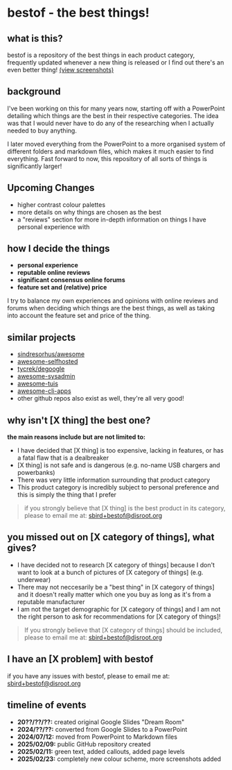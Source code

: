 # bestof - the best things!

## what is this?

bestof is a repository of the best things in each product category, frequently updated whenever a new thing is released or I find out there's an even better thing! [(view screenshots)](screenshots.md)

## background

I've been working on this for many years now, starting off with a PowerPoint detailing which things are the best in their respective categories. The idea was that I would never have to do any of the researching when I actually needed to buy anything. 

I later moved everything from the PowerPoint to a more organised system of different folders and markdown files, which makes it much easier to find everything. Fast forward to now, this repository of all sorts of things is significantly larger!

## Upcoming Changes

- higher contrast colour palettes
- more details on why things are chosen as the best
- a "reviews" section for more in-depth information on things I have personal experience with

## how I decide the things

- **personal experience** 
- **reputable online reviews**
- **significant consensus online forums**
- **feature set and (relative) price**

I try to balance my own experiences and opinions with online reviews and forums when deciding which things are the best things, as well as taking into account the feature set and price of the thing.

## similar projects

- [sindresorhus/awesome](https://github.com/sindresorhus/awesome)
- [awesome-selfhosted](https://github.com/awesome-selfhosted/awesome-selfhosted)
- [tycrek/degoogle](https://tycrek.github.io/degoogle/)
- [awesome-sysadmin](https://github.com/awesome-foss/awesome-sysadmin)
- [awesome-tuis](https://github.com/rothgar/awesome-tuis)
- [awesome-cli-apps](https://github.com/agarrharr/awesome-cli-apps)
- other github repos also exist as well, they're all very good!

## why isn't \[X thing] the best one?

**the main reasons include but are not limited to:**
- I have decided that \[X thing] is too expensive, lacking in features, or has a fatal flaw that is a dealbreaker
- \[X thing] is not safe and is dangerous (e.g. no-name USB chargers and powerbanks)
- There was very little information surrounding that product category
- This product category is incredibly subject to personal preference and this is simply the thing that I prefer

> if you strongly believe that \[X thing] is the best product in its category, please to email me at: [sbird+bestof@disroot.org](mailto:sbird+bestof@disroot.org)

## you missed out on \[X category of things], what gives?

- I have decided not to research \[X category of things] because I don't want to look at a bunch of pictures of \[X category of things] (e.g. underwear)
- There may not neccesarily be a "best thing" in \[X category of things] and it doesn't really matter which one you buy as long as it's from a reputable manufacturer
- I am not the target demographic for \[X category of things] and I am not the right person to ask for recommendations for \[X category of things]!

> If you strongly believe that \[X category of things] should be included, please to email me at: [sbird+bestof@disroot.org](mailto:sbird+bestof@disroot.org)

## I have an \[X problem] with bestof

if you have any issues with bestof, please to email me at: [sbird+bestof@disroot.org](mailto:sbird+bestof@disroot.org)

## timeline of events

- **20??/??/??:** created original Google Slides "Dream Room"
- **2024/??/??:** converted from Google Slides to a PowerPoint
- **2024/07/12:** moved from PowerPoint to Markdown files
- **2025/02/09:** public GitHub repository created
- **2025/02/11:** green text, added callouts, added page levels
- **2025/02/23:** completely new colour scheme, more screenshots added

